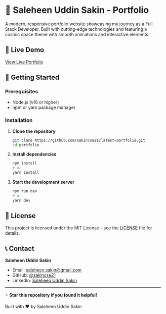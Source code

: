 # 🌟 Saleheen Uddin Sakin - Portfolio

A modern, responsive portfolio website showcasing my journey as a Full Stack Developer. Built with cutting-edge technologies and featuring a cosmic space theme with smooth animations and interactive elements.

## 🚀 Live Demo

[View Live Portfolio](https://sakincse21.vercel.app/)

## 🚀 Getting Started

### Prerequisites
- Node.js (v16 or higher)
- npm or yarn package manager

### Installation

1. **Clone the repository**
   ```bash
   git clone https://github.com/sakincse21/latest-portfolio.git
   cd portfolio
   ```

2. **Install dependencies**
   ```bash
   npm install
   # or
   yarn install
   ```

3. **Start the development server**
   ```bash
   npm run dev
   # or
   yarn dev
   ```

## 📄 License

This project is licensed under the MIT License - see the [LICENSE](LICENSE) file for details.

## 📞 Contact

**Saleheen Uddin Sakin**
- Email: saleheen.sakin@gmail.com
- GitHub: [@sakincse21](https://github.com/sakincse21)
- LinkedIn: [Saleheen Uddin Sakin](https://www.linkedin.com/in/saleheen-sakin)

---

⭐ **Star this repository if you found it helpful!**

Built with ❤️ by Saleheen Uddin Sakin
